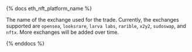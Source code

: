 {% docs eth_nft_platform_name %}

The name of the exchange used for the trade. Currently, the exchanges supported are `opensea`, `looksrare`, `larva labs`, `rarible`, `x2y2`, `sudoswap`, and `nftx`. More exchanges will be added over time. 

{% enddocs %}